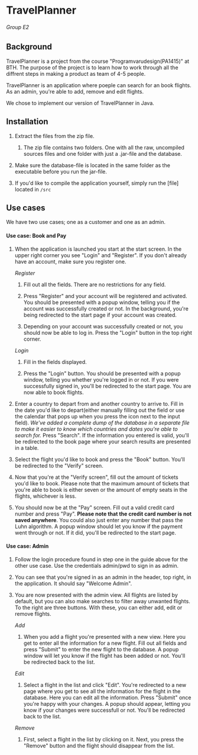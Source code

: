 # TravelPlanner
###### Group E2

## Background

TravelPlanner is a project from the course "Programvarudesign(PA1415)" at
BTH. The purpose of the project is to learn how to work through all the
diffrent steps in making a product as team of 4-5 people.

TravelPlanner is an application where poeple can search for an book flights. As
an admin, you're able to add, remove and edit flights.

We chose to implement our version of TravelPlanner in Java.

## Installation
1. Extract the files from the zip file.

    1. The zip file contains two folders. One with all the raw, uncompiled
       sources files and one folder with just a .jar-file and the database.

2. Make sure the database-file is located in the same folder as the executable
   before you run the jar-file.

3. If you'd like to compile the application yourself, simply run the [file]
   located in `/src`

## Use cases
We have two use cases; one as a customer and one as an admin.

#### Use case: Book and Pay
1. When the application is launched you start at the start screen. In the upper
right corner you see "Login" and "Register". If you don't already have an
account, make sure you register one.

    *Register*

    1. Fill out all the fields. There are no restrictions for any field.

    2. Press "Register" and your account will be registered and activated. You
       should be presented with a popup window, telling you if the account was
       successfully created or not. In the background, you're being redirected
       to the start page if your account was created.

    3. Depending on your account was successfully created or not, you should now
       be able to log in. Press the "Login" button in the top right corner.

    *Login*

    1. Fill in the fields displayed.

    2. Press the "Login" button. You should be presented with a popup window,
       telling you whether you're logged in or not. If you were successfully
       signed in, you'll be redirected to the start page. You are now able to
       book flights.

2. Enter a country to depart from and another country to arrive to. Fill in the
   date you'd like to depart(either manually filling out the field or use the
   calendar that pops up when you press the icon next to the input field).
   *We've added a complete dump of the database in a separate file to make it
    easier to know which countries and dates you're able to search for.* Press
    "Search". If the information you entered is valid, you'll be redirected to
    the book page where your search results are presented in a table.

3. Select the flight you'd like to book and press the "Book" button. You'll be
   redirected to the "Verify" screen.

4. Now that you're at the "Verify screen", fill out the amount of tickets you'd
   like to book. Please note that the maximum amount of tickets that you're able
   to book is either seven or the amount of empty seats in the flights,
   whichever is less.

5. You should now be at the "Pay" screen. Fill out a valid credit card number
   and press "Pay". **Please note that the credit card number is not saved
   anywhere**. You could also just enter any number that pass the Luhn algorithm.
   A popup window should let you know if the payment went through or not. If it
   did, you'll be redirected to the start page.

#### Use case: Admin
1. Follow the login procedure found in step one in the guide above for the
   other use case. Use the credentials admin/pwd to sign in as admin.

2. You can see that you're signed in as an admin in the header, top right, in
   the application. It should say "Welcome Admin".

3. You are now presented with the admin view. All flights are listed by default,
   but you can also make searches to filter away unwanted flights. To the right
   are three buttons. With these, you can either add, edit or remove flights.

    *Add*

    1. When you add a flight you're presented with a new view. Here you get to
       enter all the information for a new flight. Fill out all fields and press
       "Submit" to enter the new flight to the database. A popup window will let
       you know if the flight has been added or not. You'll be redirected back
       to the list.

    *Edit*

    1. Select a flight in the list and click "Edit". You're redirected to a new
       page where you get to see all the information for the flight in the
       database. Here you can edit all the information. Press "Submit" once
       you're happy with your changes. A popup should appear, letting you know
       if your changes were successfull or not. You'll be redirected back to the
       list.

    *Remove*

    1. First, select a flight in the list by clicking on it. Next, you press the
       "Remove" button and the flight should disappear from the list.